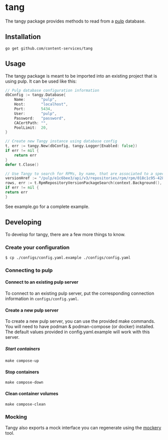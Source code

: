 # tang

The tangy package provides methods to read from a [pulp](https://pulpproject.org/) database.

## Installation
`go get github.com/content-services/tang`

## Usage
The tangy package is meant to be imported into an existing project that is using pulp. It can be used like this:
```go
// Pulp database configuration information
dbConfig := tangy.Database{
    Name:       "pulp",
    Host:       "localhost",
    Port:       5434,
    User:       "pulp",
    Password:   "password",
    CACertPath: "",
    PoolLimit:  20,
}

// Create new Tangy instance using database config
t, err := tangy.New(dbConfig, tangy.Logger{Enabled: false})
if err != nil {
    return err
}
defer t.Close()

// Use Tangy to search for RPMs, by name, that are associated to a specific repository version, returning up to the first 100 results
versionHref := "/pulp/e1c6bee3/api/v3/repositories/rpm/rpm/018c1c95-4281-76eb-b277-842cbad524f4/versions/1/"
rows, err := t.RpmRepositoryVersionPackageSearch(context.Background(), []string{versionHref}, "ninja", 100)
if err != nil {
return err
}
```
See example.go for a complete example.

## Developing
To develop for tangy, there are a few more things to know.

### Create your configuration
`$ cp ./configs/config.yaml.example ./configs/config.yaml`

### Connecting to pulp

#### Connect to an existing pulp server
To connect to an existing pulp server, put the corresponding connection information in `configs/config.yaml`.

#### Create a new pulp server
To create a new pulp server, you can use the provided make commands. You will need to have podman & podman-compose (or docker) installed.
The default values provided in config.yaml.example will work with this server.

##### Start containers
`make compose-up`

#### Stop containers
`make compose-down`

#### Clean container volumes
`make compose-clean`

### Mocking
Tangy also exports a mock interface you can regenerate using the [mockery](https://github.com/vektra/mockery) tool.